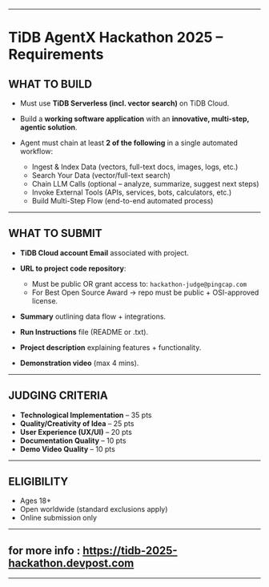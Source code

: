 
---

# TiDB AgentX Hackathon 2025 – Requirements

## WHAT TO BUILD

* Must use **TiDB Serverless (incl. vector search)** on TiDB Cloud.
* Build a **working software application** with an **innovative, multi-step, agentic solution**.
* Agent must chain at least **2 of the following** in a single automated workflow:

  * Ingest & Index Data (vectors, full-text docs, images, logs, etc.)
  * Search Your Data (vector/full-text search)
  * Chain LLM Calls (optional – analyze, summarize, suggest next steps)
  * Invoke External Tools (APIs, services, bots, calculators, etc.)
  * Build Multi-Step Flow (end-to-end automated process)

---

## WHAT TO SUBMIT

* **TiDB Cloud account Email** associated with project.
* **URL to project code repository**:

  * Must be public OR grant access to: `hackathon-judge@pingcap.com`
  * For Best Open Source Award → repo must be public + OSI-approved license.
* **Summary** outlining data flow + integrations.
* **Run Instructions** file (README or .txt).
* **Project description** explaining features + functionality.
* **Demonstration video** (max 4 mins).

---

## JUDGING CRITERIA

* **Technological Implementation** – 35 pts
* **Quality/Creativity of Idea** – 25 pts
* **User Experience (UX/UI)** – 20 pts
* **Documentation Quality** – 10 pts
* **Demo Video Quality** – 10 pts

---

## ELIGIBILITY

* Ages 18+
* Open worldwide (standard exclusions apply)
* Online submission only

---

## for more info : https://tidb-2025-hackathon.devpost.com

---